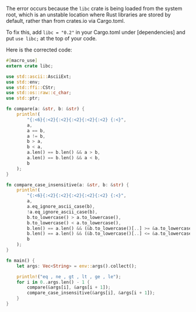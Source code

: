 The error occurs because the `libc` crate is being loaded from the system root, which is an unstable location where Rust libraries are stored by default, rather than from crates.io via Cargo.toml.

To fix this, add `libc = "0.2"` in your Cargo.toml under [dependencies] and put `use libc;` at the top of your code.

Here is the corrected code:

```rs
#[macro_use]
extern crate libc;

use std::ascii::AsciiExt;
use std::env;
use std::ffi::CStr;
use std::os::raw::c_char;
use std::ptr;

fn compare(a: &str, b: &str) {
    println!(
        "{:<6}{:<2}{:<2}{:<2}{:<2}{:<2} {:<}",
        a,
        a == b,
        a != b,
        b > a,
        b < a,
        a.len() == b.len() && a > b,
        a.len() == b.len() && a < b,
        b
    );
}

fn compare_case_insensitive(a: &str, b: &str) {
    println!(
        "{:<6}{:<2}{:<2}{:<2}{:<2}{:<2} {:<}",
        a,
        a.eq_ignore_ascii_case(b),
        !a.eq_ignore_ascii_case(b),
        b.to_lowercase() > a.to_lowercase(),
        b.to_lowercase() < a.to_lowercase(),
        b.len() == a.len() && (&b.to_lowercase()[..] >= &a.to_lowercase()[..]),
        b.len() == a.len() && (&b.to_lowercase()[..] <= &a.to_lowercase()[..]),
        b
    );
}

fn main() {
    let args: Vec<String> = env::args().collect();

    println!("eq , ne , gt , lt , ge , le");
    for i in 0..args.len() - 1 {
        compare(&args[i], &args[i + 1]);
        compare_case_insensitive(&args[i], &args[i + 1]);
    }
}
```
